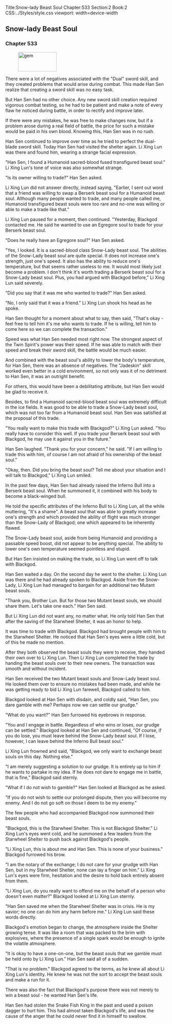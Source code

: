 Title:Snow-lady Beast Soul 
Chapter:533 
Section:2 
Book:2 
CSS:../Styles/style.css 
viewport: width=device-width
  
## Snow-lady Beast Soul
### Chapter 533 
<figure>
	<img src="../Images/gem.gif" alt="gem" id="gem" width="120" height="60" />
</figure>
  

  
  There were a lot of negatives associated with the "Dual" sword skill, and they created problems that would arise during combat. This made Han Sen realize that creating a sword skill was no easy task.

But Han Sen had no other choice. Any new sword skill creation required vigorous combat testing, so he had to be patient and make a note of every flaw he noticed during battle, in order to rectify and improve later.

If there were any mistakes, he was free to make changes now, but if a problem arose during a real field of battle, the price for such a mistake would be paid in his own blood. Knowing this, Han Sen was in no rush.

Han Sen continued to improve over time as he tried to perfect the dual-blade sword skill. Today Han Sen had visited the shelter again. Li Xing Lun was there and found him, wearing a strange facial expression.

"Han Sen, I found a Humanoid sacred-blood fused transfigured beast soul." Li Xing Lun's tone of voice was also somewhat strange.

"Is its owner willing to trade?" Han Sen asked.

Li Xing Lun did not answer directly, instead saying, "Earlier, I sent out word that a friend was willing to swap a Berserk beast soul for a Humanoid beast soul. Although many people wanted to trade, and many people called me, Humanoid transfigured beast souls were too rare and no-one was willing or able to make a trade like that."

Li Xing Lun paused for a moment, then continued. "Yesterday, Blackgod contacted me. He said he wanted to use an Egregore soul to trade for your Berserk beast soul.

"Does he really have an Egregore soul?" Han Sen asked.

"Yes, I looked. It is a sacred-blood class Snow-Lady beast soul. The abilities of the Snow-Lady beast soul are quite special. It does not increase one's strength, just one's speed. It also has the ability to reduce one's temperature, but that seems rather useless to me. It would most likely just become a problem. I don't think it's worth trading a Berserk beast soul for a Snow-Lady beast soul. Plus, you had argued with Blackgod before," Li Xing Lun said severely.

"Did you say that it was me who wanted to trade?" Han Sen asked.

"No, I only said that it was a friend." Li Xing Lun shook his head as he spoke.

Han Sen thought for a moment about what to say, then said, "That's okay - feel free to tell him it's me who wants to trade. If he is willing, tell him to come here so we can complete the transaction."

Speed was what Han Sen needed most right now. The strongest aspect of the Twin Spirit's power was their speed. If he was able to match with their speed and break their sword skill, the battle would be much easier.

And combined with the beast soul's ability to lower the body's temperature, for Han Sen, there was an absence of negatives. The "Jadeskin" skill worked even better in a cold environment, so not only was it of no detriment to Han Sen, it was an outright benefit.

For others, this would have been a debilitating attribute, but Han Sen would be glad to receive it.

Besides, to find a Humanoid sacred-blood beast soul was extremely difficult in the ice fields. It was good to be able to trade a Snow-Lady beast soul, which was not too far from a Humanoid beast soul. Han Sen was satisfied at the proposal of this trade.

"You really want to make this trade with Blackgod?" Li Xing Lun asked. "You really have to consider this well. If you trade your Berserk beast soul with Blackgod, he may use it against you in the future."

Han Sen laughed. "Thank you for your concern," he said. "If I am willing to trade this with him, of course I am not afraid of his ownership of the beast soul."

"Okay, then. Did you bring the beast soul? Tell me about your situation and I will talk to Blackgod," Li Xing Lun smiled.

In the past few days, Han Sen had already raised the Inferno Bull into a Berserk beast soul. When he summoned it, it combined with his body to become a black-winged bull.

He told the specific attributes of the Inferno Bull to Li Xing Lun, all the while muttering, "It's a shame". A beast soul that was able to greatly increase one's strength and which provided the ability of flight was much stronger than the Snow-Lady of Blackgod; one which appeared to be inherently flawed.

The Snow-Lady beast soul, aside from being Humanoid and providing a passable speed boost, did not appear to be anything special. The ability to lower one's own temperature seemed pointless and stupid.

But Han Sen insisted on making the trade, so Li Xing Lun went off to talk with Blackgod.

Han Sen waited a day. On the second day he went to the shelter. Li Xing Lun was there and he had already spoken to Blackgod. Aside from the Snow-Lady, Li Xing Lun had managed to bargain for an additional two Mutant beast souls.

"Thank you, Brother Lun. But for those two Mutant beast souls, we should share them. Let's take one each." Han Sen said.

But Li Xing Lun did not want any, no matter what. He only told Han Sen that after the saving of the Starwheel Shelter, it was an honor to help.

It was time to trade with Blackgod. Blackgod had brought people with him to the Starwheel Shelter. He noticed that Han Sen's eyes were a little cold, but of this he made no mention.

After they both observed the beast souls they were to receive, they handed their own over to Li Xing Lun. Then Li Xing Lun completed the trade by handing the beast souls over to their new owners. The transaction was smooth and without incident.

Han Sen received the two Mutant beast souls and Snow-Lady beast soul. He looked them over to ensure no mistakes had been made, and while he was getting ready to bid Li Xing Lun farewell, Blackgod called to him.

Blackgod looked at Han Sen with disdain, and coldly said, "Han Sen, you dare gamble with me? Perhaps now we can settle our grudge."

"What do you want?" Han Sen furrowed his eyebrows in response.

"You and I engage in battle. Regardless of who wins or loses, our grudge can be settled." Blackgod looked at Han Sen and continued, "Of course, if you do lose, you must leave behind the Snow-Lady beast soul. If I lose, however, I can leave behind the Inferno Bull beast soul."

Li Xing Lun frowned and said, "Blackgod, we only want to exchange beast souls on this day. Nothing else."

"I am merely suggesting a solution to our grudge. It is entirely up to him if he wants to partake in my idea. If he does not dare to engage me in battle, that is fine," Blackgod said sternly.

"What if I do not wish to gamble?" Han Sen looked at Blackgod as he asked.

"If you do not wish to settle our prolonged dispute, then you will become my enemy. And I do not go soft on those I deem to be my enemy."

The few people who had accompanied Blackgod now summoned their beast souls.

"Blackgod, this is the Starwheel Shelter. This is not Blackgod Shelter." Li Xing Lun's eyes went cold, and he summoned a few leaders from the Starwheel Shelter to push back against Blackgod's people.

"Li Xing Lun, this is about me and Han Sen. This is none of your business." Blackgod furrowed his brow.

"I am the notary of the exchange; I do not care for your grudge with Han Sen, but in my Starwheel Shelter, none can lay a finger on him." Li Xing Lun's eyes were firm, hesitation and the desire to hold back entirely absent from them.

"Li Xing Lun, do you really want to offend me on the behalf of a person who doesn't even matter?" Blackgod looked at Li Xing Lun sternly.

"Han Sen saved me when the Starwheel Shelter was in crisis. He is my savior; no one can do him any harm before me." Li Xing Lun said these words directly.

Blackgod's emotion began to change, the atmosphere inside the Shelter growing tense. It was like a room that was packed to the brim with explosives, where the presence of a single spark would be enough to ignite the volatile atmosphere.

"It is okay to have a one-on-one, but the beast souls that we gamble must be held onto by Li Xing Lun." Han Sen said all of a sudden.

"That is no problem." Blackgod agreed to the terms, as he knew all about Li Xing Lun's identity. He knew he was not the sort to accept the beast souls and make a run for it.

There was also the fact that Blackgod's purpose there was not merely to win a beast soul - he wanted Han Sen's life.

Han Sen had stolen the Snake Fish King in the past and used a poison dagger to hurt him. This had almost taken Blackgod's life, and was the cause of the anger that he could never find it in himself to swallow.
